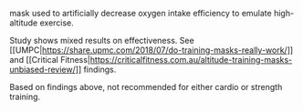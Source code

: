 mask used to artificially decrease oxygen intake efficiency to emulate high-altitude exercise.

Study shows mixed results on effectiveness. See [[UMPC|https://share.upmc.com/2018/07/do-training-masks-really-work/]] and [[Critical Fitness|https://criticalfitness.com.au/altitude-training-masks-unbiased-review/]] findings.

Based on findings above, not recommended for either cardio or strength training.


